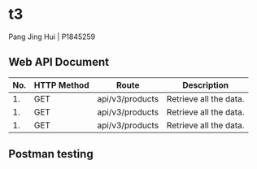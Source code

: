 # t3

Pang Jing Hui | P1845259

## Web API Document
| No. | HTTP Method  | Route | Description |
| ------------- | ------------- | ------------- | ------------- |
| 1. | GET  | api/v3/products  | Retrieve all the data.  |
| 1. | GET  | api/v3/products  | Retrieve all the data.  |
| 1. | GET  | api/v3/products  | Retrieve all the data.  |


## Postman testing
